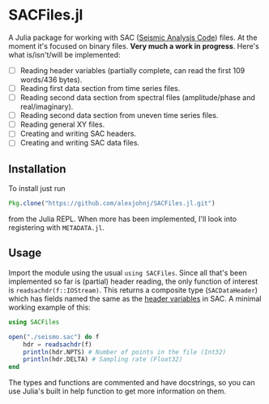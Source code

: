 # SACFiles.jl

A Julia package for working with SAC ([Seismic Analysis Code][sac-site]) files. At the
moment it's focused on binary files. **Very much a work in progress**. Here's
what is/isn't/will be implemented:

[sac-site]: http://ds.iris.edu/ds/nodes/dmc/software/downloads/sac/

- [ ] Reading header variables (partially complete, can read the first 109 words/436 bytes).
- [ ] Reading first data section from time series files.
- [ ] Reading second data section from spectral files (amplitude/phase and real/imaginary).
- [ ] Reading second data section from uneven time series files.
- [ ] Reading general XY files.
- [ ] Creating and writing SAC headers.
- [ ] Creating and writing SAC data files.

## Installation

To install just run

``` julia
Pkg.clone("https://github.com/alexjohnj/SACFiles.jl.git")
```

from the Julia REPL. When more has been implemented, I'll look into registering
with `METADATA.jl`.

## Usage

Import the module using the usual `using SACFiles`. Since all that's been
implemented so far is (partial) header reading, the only function of interest is
`readsachdr(f::IOStream)`. This returns a composite type (`SACDataHeader`) which
has fields named the same as the [header variables][sac-file-format-docs] in
SAC. A minimal working example of this:

``` julia
using SACFiles

open("./seismo.sac") do f
    hdr = readsachdr(f)
    println(hdr.NPTS) # Number of points in the file (Int32)
    println(hdr.DELTA) # Sampling rate (Float32)
end
```

The types and functions are commented and have docstrings, so you can use Julia's
built in help function to get more information on them.

[sac-file-format-docs]: http://ds.iris.edu/files/sac-manual/manual/file_format.html
